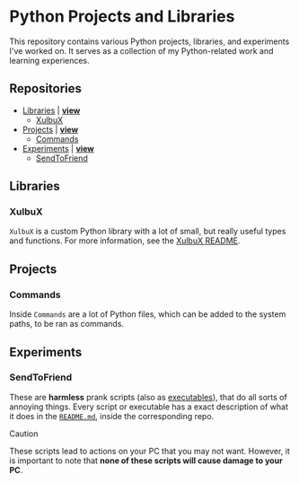 # Python Projects and Libraries
This repository contains various Python projects, libraries, and experiments I've worked on. It serves as a collection of my Python-related work and learning experiences.

## Repositories
* [Libraries](#libraries) | **[view](./Libraries)**
  * [XulbuX](#xulbux)
* [Projects](#projects) | **[view](./Projects)**
  * [Commands](#commands)</h5>
* [Experiments](#experiments) | **[view](./Experiments)**
  * [SendToFriend](#sendtofriend)

## Libraries

### XulbuX
`XulbuX` is a custom Python library with a lot of small, but really useful types and functions.
For more information, see the [XulbuX README](./Libraries/XulbuX/README.md).

## Projects

### Commands
Inside `Commands` are a lot of Python files, which can be added to the system paths, to be ran as commands.


## Experiments

### SendToFriend
These are **harmless** prank scripts (also as [executables](./Experiments/SendToFriend/executables)), that do all sorts of annoying things.
Every script or executable has a exact description of what it does in the [`README.md`](./Experiments/SendToFriend/README.md), inside the corresponding repo.
> [!CAUTION]
> These scripts lead to actions on your PC that you may not want.
> However, it is important to note that **none of these scripts will cause damage to your PC**.
